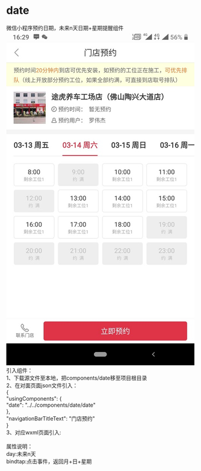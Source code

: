 # date
微信小程序预约日期，未来n天日期+星期提醒组件  
![image](https://github.com/LuQiuRen/date/blob/master/show.jpg?raw=true)  
引入组件：  
1、下载源文件至本地，把components/date移至项目根目录  
2、在对面页面json文件引入：  
{  
  "usingComponents": {  
    "date": "../../components/date/date"  
  },  
  "navigationBarTitleText": "门店预约"  
}  
3、对应wxml页面引入:  
<date day="18" bindtap="click"></date>  
属性说明：  
day:未来n天  
bindtap:点击事件，返回月+日+星期  

